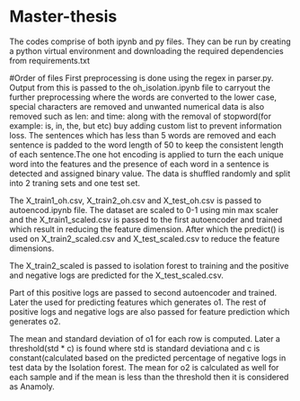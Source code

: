 # Master-thesis
The codes comprise of both ipynb and py files. They can be run by creating a python virtual environment
and downloading the required dependencies from requirements.txt

#Order of files
First preprocessing is done using the regex in parser.py. Output from this is passed to the oh_isolation.ipynb file to carryout the further preprocessing where the words are converted to the lower case, special characters are removed and unwanted numerical data is also removed such as len: and time: along with the removal of stopword(for example: is, in, the, but etc) buy adding custom list to prevent information loss. The sentences which has less than 5 words are removed and each sentence is padded to the word length of 50 to keep the consistent length of each sentence.The one hot encoding is applied to turn the each unique word into the features and the presence of each word in a sentence is detected and assigned binary value. The data is shuffled randomly and split into 2 traning sets and one test set.

The X_train1_oh.csv, X_train2_oh.csv and X_test_oh.csv is passed to autoencod.ipynb file. The dataset are scaled to 0-1 using min max scaler and the X_train1_scaled.csv is passed to the first autoencoder and trained which result in reducing the feature dimension. After which the predict() is used on X_train2_scaled.csv and X_test_scaled.csv to reduce the feature dimensions.

The X_train2_scaled is passed to isolation forest to training and the positive and negative logs are predicted for the X_test_scaled.csv. 

Part of this positive logs are passed to second autoencoder and trained. Later the used for predicting features which generates o1. The rest of positive logs and negative logs are also passed for feature prediction which generates o2.

The mean and standard deviation of o1 for each row is computed. Later a threshold(std * c) is found where std is standard deviationa and c is constant(calculated based on the predicted percentage of negative logs in test data by the Isolation forest. The mean for o2 is calculated as well for each sample and if the mean is less than the threshold then it is considered as Anamoly.
